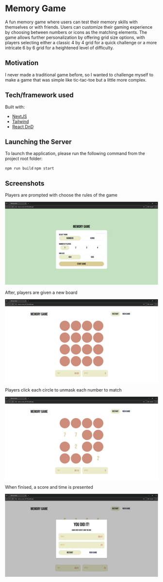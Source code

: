 # Memory Game

A fun memory game where users can test their memory skills with themselves or with friends. Users can customize their gaming experience by choosing between numbers or icons as the matching elements. The game allows further personalization by offering grid size options, with players selecting either a classic 4 by 4 grid for a quick challenge or a more intricate 6 by 6 grid for a heightened level of difficulty.

## Motivation

I never made a traditional game before, so I wanted to challenge myself to make a game that was simple like tic-tac-toe but a little more complex.

## Tech/framework used

Built with:

- [NextJS](https://github.com/vercel/next.js/)
- [Tailwind](https://github.com/tailwindlabs/tailwindcss)
- [React DnD](https://github.com/react-dnd/react-dnd)

## Launching the Server

To launch the application, please run the following command from the project root folder:

`npm run build`
`npm start`

## Screenshots

Players are prompted with choose the rules of the game

![](/public/img/MG1.PNG)

After, players are given a new board

![](/public/img/MG2.PNG)

Players click each circle to unmask each number to match

![](/public/img/MG3.PNG)

When finised, a score and time is presented

![](/public/img/MG4.PNG)
